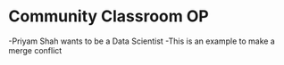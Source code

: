 # Community Classroom OP

-Priyam Shah wants to be a Data Scientist
-This is an example to make a merge conflict
